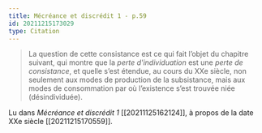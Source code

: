 ```yaml
---
title: Mécréance et discrédit 1 - p.59
id: 20211215173029
type: Citation
---
```


> La question de cette consistance est ce qui fait l’objet du chapitre suivant, qui montre que la *perte d'individuation* est une *perte de consistance*, et quelle s’est étendue, au cours du XXe siècle, non seulement aux modes de production de la subsistance, mais aux modes de consommation par où l’existence s’est trouvée niée (désindividuée).

Lu dans *Mécréance et discrédit 1* [[20211125162124]], à propos de la date XXe siècle [[20211215170559]].